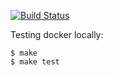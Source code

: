 [![Build
Status](https://travis-ci.com/recursionpharma/cellprofiler-docker.svg?token=GrWRwBK4pgTygz4Nzroz&branch=master)](https://travis-ci.com/recursionpharma/cellprofiler-docker)

Testing docker locally:

    $ make
    $ make test
